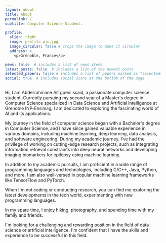 ```yaml
---
layout: about
title: About
permalink: /
subtitle: Computer Science Student.

profile:
  align: right
  image: profile_pic.jpg
  image_circular: false # crops the image to make it circular
  address: >
    <p>Grenoble, France</p>

news: false  # includes a list of news items
latest_posts: false  # includes a list of the newest posts
selected_papers: false # includes a list of papers marked as "selected={true}"
social: true  # includes social icons at the bottom of the page
---
```


Hi, I am Abderrahmane Ait gueni ssaid, a passionate computer science student. Currently pursuing my second year of a Master's degree in Computer Science specialized in Data Science and Artificial Intelligence at Grenoble INP-Ensimag, I am dedicated to exploring the fascinating world of AI and its applications.

My journey in the field of computer science began with a Bachelor's degree in Computer Science, and I have since gained valuable experience in various domains, including machine learning, deep learning, data analysis, and software engineering. During my academic journey, I've had the privilege of working on cutting-edge research projects, such as integrating information retrieval constraints into deep neural networks and developing imaging biomarkers for epilepsy using machine learning.

In addition to my academic pursuits, I am proficient in a wide range of programming languages and technologies, including C/C++, Java, Python, and more. I am also well-versed in popular machine learning frameworks like TensorFlow and PyTorch.

When I'm not coding or conducting research, you can find me exploring the latest developments in the tech world, experimenting with new programming languages.

In my spare time, I enjoy hiking, photography, and spending time with my family and friends.

I'm looking for a challenging and rewarding position in the field of data science or artificial intelligence. I'm confident that I have the skills and experience to be successful in this field.
